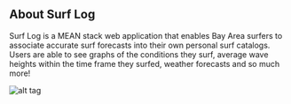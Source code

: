 About Surf Log
--------------

Surf Log is a MEAN stack web application that enables Bay Area surfers to associate accurate surf forecasts into their own personal surf catalogs.  Users are able to see graphs of the conditions they surf, average wave heights within the time frame they surfed, weather forecasts and so much more!  

![alt tag](https://cloud.githubusercontent.com/assets/12140339/12574021/bee0bf28-c3b4-11e5-8a99-2b3efd5da52b.png)
